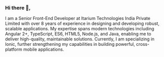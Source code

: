 ### Hi there 👋, 
I am a Senior Front-End Developer at Itarium Technologies India Private Limited with over 8 years of experience in designing and developing robust, scalable applications. 
My expertise spans modern technologies including Angular 2+, TypeScript, ES6, HTML5, Node.js, and Java, enabling me to deliver high-quality, maintainable solutions. Currently, 
I am specializing in Ionic, further strengthening my capabilities in building powerful, cross-platform mobile applications.

